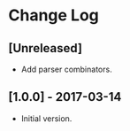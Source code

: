 # Change Log

## [Unreleased]
- Add parser combinators.

## [1.0.0] - 2017-03-14
- Initial version.
